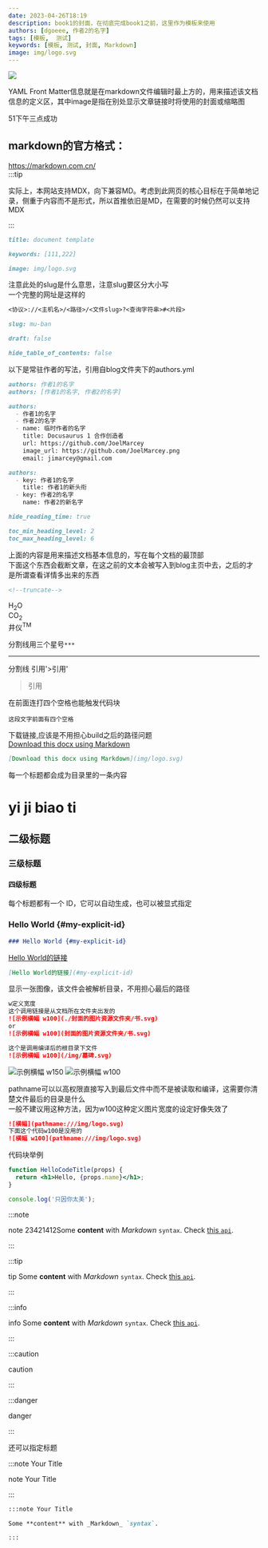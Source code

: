 ```yaml
---
date: 2023-04-26T18:19
description: book1的封面，在彻底完成book1之前，这里作为模板来使用
authors: [dgoeee, 作者2的名字]
tags: [模板,  测试]
keywords: [模板, 测试, 封面, Markdown]
image: img/logo.svg
---
```




<img  src='https://oss-cdn-main.draft.art/aiDraw/predict/output_hd/UN4ZHPhvkSkVhZ0TcSFpqYUCDyNE5NaK-0.jpg'/>

YAML Front Matter信息就是在markdown文件编辑时最上方的，用来描述该文档信息的定义区，其中image是指在别处显示文章链接时将使用的封面或缩略图



51下午三点成功



## markdown的官方格式：

https://markdown.com.cn/  
:::tip

实际上，本网站支持MDX，向下兼容MD。考虑到此网页的核心目标在于简单地记录，侧重于内容而不是形式，所以首推依旧是MD，在需要的时候仍然可以支持MDX

:::


```md title="为了方便文件管理，title尽量用Markdown文件的文件名来决定"
title: document template
```

```md title="给搜索引擎看的关键字"
keywords: [111,222]
```

```md title="显示文档链接时所用的缩略图或封面"
image: img/logo.svg
```

注意此处的slug是什么意思，注意slug要区分大小写  
一个完整的网址是这样的  

```md
<协议>://<主机名>/<路径>/<文件slug>?<查询字符串>#<片段>  
```

```md title="比如你有一篇标题很长的文章，可以定义一个简化网址，而不是一长串非常长的标题"
slug: mu-ban
```

```md title="未完成状态，也就是只会在开发模式显示此文章，当前不是此状态"
draft: false
```

```md title="是否隐藏右侧的文档目录"
hide_table_of_contents: false
```

以下是常驻作者的写法，引用自blog文件夹下的authors.yml

```md title="这个是常驻作者的写法"
authors: 作者1的名字
authors: [作者1的名字, 作者2的名字]
```

```md title="这个是临时作者的写法"
authors:
  - 作者1的名字
  - 作者2的名字
  - name: 临时作者的名字
    title: Docusaurus 1 合作创造者
    url: https://github.com/JoelMarcey
    image_url: https://github.com/JoelMarcey.png
    email: jimarcey@gmail.com
```

```md title="可以在每篇文章里单独覆盖修改常驻作者的信息"
authors:
  - key: 作者1的名字
    title: 作者1的新头衔
  - key: 作者2的名字
    name: 作者2的新名字
```

```md title="不显示阅读所需时间"
hide_reading_time: true
```

```md title="显示 h2 到 h6 标题，最小2最大6，这个一般用不到，用也是设定2-3，因为我已经更改了默认全局2-5"
toc_min_heading_level: 2
toc_max_heading_level: 6
```

上面的内容是用来描述文档基本信息的，写在每个文档的最顶部  
下面这个东西会截断文章，在这之前的文本会被写入到blog主页中去，之后的才是所谓查看详情多出来的东西  

```md
<!--truncate-->
```



H<sub>2</sub>O  
CO<sub>2</sub>  
井仪<sup>TM</sup>  

分割线用三个星号`***`

***

分割线
引用'>引用'

>引用  

在前面连打四个空格也能触发代码块  

    这段文字前面有四个空格



下载链接,应该是不用担心build之后的路径问题  
[Download this docx using Markdown](img/logo.svg)

```md
[Download this docx using Markdown](img/logo.svg)
```


每一个标题都会成为目录里的一条内容

# yi ji biao ti

## 二级标题

### 三级标题

#### 四级标题


每个标题都有一个 ID，它可以自动生成，也可以被显式指定

### Hello World {#my-explicit-id}

```md
### Hello World {#my-explicit-id}
```

[Hello World的链接](#my-explicit-id)

```md
[Hello World的链接](#my-explicit-id)
```

显示一张图像，该文件会被解析目录，不用担心最后的路径

```md
w定义宽度
这个调用链接是从文档所在文件夹出发的
![示例横幅 w100](./封面的图片资源文件夹/书.svg)
or
![示例横幅 w100](封面的图片资源文件夹/书.svg)

这个是调用编译后的根目录下文件
![示例横幅 w100](/img/墓碑.svg)
```

![示例横幅 w150](./00-封面.assets/书.svg)
![示例横幅 w100](./00-封面.assets/墓碑.svg)

pathname可以以高权限直接写入到最后文件中而不是被读取和编译，这需要你清楚文件最后的目录是什么  
一般不建议用这种方法，因为w100这种定义图片宽度的设定好像失效了

```md
![横幅](pathname:///img/logo.svg)
下面这个代码w100是没用的
![横幅 w100](pathname:///img/logo.svg)
```


代码块举例

```jsx title="/src/components/HelloCodeTitle.js"
function HelloCodeTitle(props) {
  return <h1>Hello, {props.name}</h1>;
}
```

```js
console.log('只因你太美');
```

:::note

note
23421412Some **content** with _Markdown_ `syntax`. Check [this `api`](#).

:::

:::tip


tip
Some **content** with _Markdown_ `syntax`. Check [this `api`](#).

:::

:::info

info
Some **content** with _Markdown_ `syntax`. Check [this `api`](#).

:::

:::caution

caution

:::

:::danger

danger

:::

还可以指定标题

:::note Your Title

note Your Title

:::

```md
:::note Your Title

Some **content** with _Markdown_ `syntax`.

:::
```